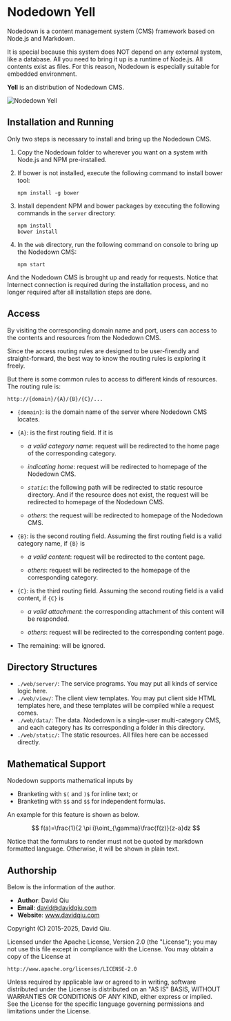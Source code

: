 # Nodedown Yell

Nodedown is a content management system (CMS) framework
based on Node.js and Markdown.

It is special because this system does NOT depend on any
external system, like a database. All you need to bring
it up is a runtime of Node.js. All contents exist as
files. For this reason, Nodedown is especially suitable
for embedded environment.

__Yell__ is an distribution of Nodedown CMS.

![Nodedown Yell](./NodedownYell_brand.png)


## Installation and Running

Only two steps is necessary to install and bring up the
Nodedown CMS.

1.  Copy the Nodedown folder to wherever you want on a system
    with Node.js and NPM pre-installed.

2.  If bower is not installed, execute the following command to
    install bower tool:

        npm install -g bower

3.  Install dependent NPM and bower packages by executing the
    following commands in the `server` directory:

        npm install
        bower install


4.  In the `web` directory, run the following command on
    console to bring up the Nodedown CMS:

        npm start

And the Nodedown CMS is brought up and ready for requests. Notice
that Internect connection is required during the installation
process, and no longer required after all installation steps are
done.


## Access

By visiting the corresponding domain name and port, users can
access to the contents and resources from the Nodedown CMS.

Since the access routing rules are designed to be user-firendly
and straight-forward, the best way to know the routing rules is
exploring it freely.

But there is some common rules to access to different kinds of
resources. The routing rule is:

    http://{domain}/{A}/{B}/{C}/...

* `{domain}`: is the domain name of the server where Nodedown
   CMS locates.

* `{A}`: is the first routing field. If it is

  - _a valid category name_: request will be redirected to the home
    page of the corresponding category.

  - _indicating home_: request will be redirected to homepage
    of the Nodedown CMS.

  - _`static`_: the following path will be redirected to static
    resource directory. And if the resource does not exist, the
    request will be redirected to homepage of the Nodedown CMS.

  - _others_: the request will be redirected to homepage of the
   Nodedown CMS.

* `{B}`: is the second routing field. Assuming the first routing
  field is a valid category name, if `{B}` is

  - _a valid content_: request will be redirected to the content
    page.

  - _others_: request will be redirected to the homepage of the
    corresponding category.

* `{C}`: is the third routing field. Assuming the second routing
  field is a valid content, if `{C}` is

  - _a valid attachment_: the corresponding attachment of this
    content will be responded.

  - _others_: request will be redirected to the corresponding
    content page.

* The remaining: will be ignored.


## Directory Structures

* `./web/server/`: The service programs. You may put all kinds
  of service logic here.
* `./web/view/`: The client view templates. You may put client
  side HTML templates here, and these templates will be compiled
  while a request comes.
* `./web/data/`: The data. Nodedown is a single-user multi-category CMS,
  and each category has its corresponding a folder in this directory.
* `./web/static/`: The static resources. All files here can be
  accessed directly.


## Mathematical Support

Nodedown supports mathematical inputs by

  * Branketing with `$(` and `)$` for inline text; or
  * Branketing with `$$` and `$$` for independent formulas.

An example for this feature is shown as below.

  $$ f(a)=\frac{1}{2 \pi i}\oint_{\gamma}\frac{f(z)}{z-a}dz $$

Notice that the formulars to render must not be quoted by markdown
formatted language. Otherwise, it will be shown in plain text.


## Authorship

Below is the information of the author.

  * __Author__:  David Qiu
  * __Email__:   david@davidqiu.com
  * __Website__: www.davidqiu.com

Copyright (C) 2015-2025, David Qiu.

Licensed under the Apache License, Version 2.0 (the "License");
you may not use this file except in compliance with the License.
You may obtain a copy of the License at

    http://www.apache.org/licenses/LICENSE-2.0

Unless required by applicable law or agreed to in writing, software
distributed under the License is distributed on an "AS IS" BASIS,
WITHOUT WARRANTIES OR CONDITIONS OF ANY KIND, either express or implied.
See the License for the specific language governing permissions and
limitations under the License.
